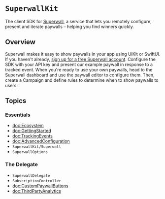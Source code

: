 # ``SuperwallKit``

The client SDK for [Superwall](https://superwall.com), a service that lets you remotely configure, present and iterate paywalls – helping you find winners quickly.

## Overview

Superwall makes it easy to show paywalls in your app using UIKit or SwiftUI. If you haven't already, [sign up for a free Superwall account](https://superwall.com/sign-up). Configure the SDK with your API key and present our example paywall in response to a tracked event. When you're ready to use your own paywalls, head to the Superwall dashboard and use the paywall editor to configure them. Then, create a Campaign and define rules to determine when to show paywalls to users.

## Topics

### Essentials
- <doc:Ecosystem>
- <doc:GettingStarted>
- <doc:TrackingEvents>
- <doc:AdvancedConfiguration>
- ``SuperwallKit/Superwall``
- ``SuperwallOptions``

### The Delegate
- ``SuperwallDelegate``
- ``SubscriptionController``
- <doc:CustomPaywallButtons>
- <doc:ThirdPartyAnalytics>
